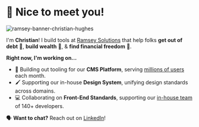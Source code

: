 # 🎉 Nice to meet you!

![ramsey-banner-christian-hughes](https://user-images.githubusercontent.com/14190451/89072635-8ae64000-d33e-11ea-8f2d-8bed780fa9c9.jpg)

I'm **Christian**! I build tools at [Ramsey Solutions](https://www.daveramsey.com) that help folks **get out of debt** 💸, **build wealth** 🤩, & **find financial freedom** 🥳.

**Right now, I'm working on...**

- 🧰 Building out tooling for our **CMS Platform**, serving [millions of users](https://www.fansofourfans.com/) each month.
- 🖌️ Supporting our in-house **Design System**, unifying design standards across domains.
- 💻 Collaborating on **Front-End Standards**, supporting our [in-house team](https://www.ramseyinhouse.com) of 140+ developers.

🗣 **Want to chat?** Reach out on [LinkedIn](https://www.linkedin.com/in/christianjhughes/)!
